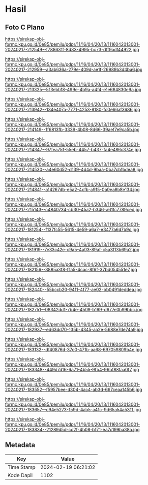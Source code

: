 # Hasil

## Foto C Plano

https://sirekap-obj-formc.kpu.go.id/0e85/pemilu/pdpr/11/16/04/20/13/1116042013001-20240217-212549--f788631f-8d33-4995-bc73-dff9adf44922.jpg

https://sirekap-obj-formc.kpu.go.id/0e85/pemilu/pdpr/11/16/04/20/13/1116042013001-20240217-212959--a3ab636a-279e-409d-ae1f-26989b3d4ba6.jpg

https://sirekap-obj-formc.kpu.go.id/0e85/pemilu/pdpr/11/16/04/20/13/1116042013001-20240217-213325--513ebb18-499e-4b9a-a4f4-e1e684830e9a.jpg

https://sirekap-obj-formc.kpu.go.id/0e85/pemilu/pdpr/11/16/04/20/13/1116042013001-20240217-213942--134e407a-7771-4253-8180-fc0e66af3686.jpg

https://sirekap-obj-formc.kpu.go.id/0e85/pemilu/pdpr/11/16/04/20/13/1116042013001-20240217-214149--1f6813fb-3339-4b08-8d66-39aef7e9ca5b.jpg

https://sirekap-obj-formc.kpu.go.id/0e85/pemilu/pdpr/11/16/04/20/13/1116042013001-20240217-214347--97fea751-55eb-4457-b437-fa4e486c374e.jpg

https://sirekap-obj-formc.kpu.go.id/0e85/pemilu/pdpr/11/16/04/20/13/1116042013001-20240217-214530--a4e60d52-d139-4d4d-9baa-0ba7cb1bdea8.jpg

https://sirekap-obj-formc.kpu.go.id/0e85/pemilu/pdpr/11/16/04/20/13/1116042013001-20240217-214841--a14267db-e5a2-4cfb-a915-0a0ea8b8e134.jpg

https://sirekap-obj-formc.kpu.go.id/0e85/pemilu/pdpr/11/16/04/20/13/1116042013001-20240217-215143--c4840734-cb30-45a2-b346-a61fc7789ced.jpg

https://sirekap-obj-formc.kpu.go.id/0e85/pemilu/pdpr/11/16/04/20/13/1116042013001-20240217-181254--f137fc55-5615-4e59-a6a7-e3477a6d7b9c.jpg

https://sirekap-obj-formc.kpu.go.id/0e85/pemilu/pdpr/11/16/04/20/13/1116042013001-20240217-181919--7e33c42e-c9a5-4a03-89af-c5a3f13b69a2.jpg

https://sirekap-obj-formc.kpu.go.id/0e85/pemilu/pdpr/11/16/04/20/13/1116042013001-20240217-182156--3885a3f8-f1a5-4cac-8f6f-37bd054551e7.jpg

https://sirekap-obj-formc.kpu.go.id/0e85/pemilu/pdpr/11/16/04/20/13/1116042013001-20240217-182440--55bccb20-9411-4f77-ae02-bb0491deddea.jpg

https://sirekap-obj-formc.kpu.go.id/0e85/pemilu/pdpr/11/16/04/20/13/1116042013001-20240217-182751--08342dd1-7b4e-4509-b169-d677e0b99bbc.jpg

https://sirekap-obj-formc.kpu.go.id/0e85/pemilu/pdpr/11/16/04/20/13/1116042013001-20240217-182937--ed63dd70-135b-4345-aa2e-5688e7de74a9.jpg

https://sirekap-obj-formc.kpu.go.id/0e85/pemilu/pdpr/11/16/04/20/13/1116042013001-20240217-183132--df40876d-37c0-471b-aa68-697059809b4e.jpg

https://sirekap-obj-formc.kpu.go.id/0e85/pemilu/pdpr/11/16/04/20/13/1116042013001-20240217-183348--449d7d16-6a71-4b55-9fb4-96bf88faa0f7.jpg

https://sirekap-obj-formc.kpu.go.id/0e85/pemilu/pdpr/11/16/04/20/13/1116042013001-20240217-183552--f5957bee-d304-4ac4-ab3d-667ceaa145b6.jpg

https://sirekap-obj-formc.kpu.go.id/0e85/pemilu/pdpr/11/16/04/20/13/1116042013001-20240217-183657--c94e5273-159d-4ab5-a41c-9d65a54a5311.jpg

https://sirekap-obj-formc.kpu.go.id/0e85/pemilu/pdpr/11/16/04/20/13/1116042013001-20240217-183834--21289d5d-cc2f-4b08-b171-ea7c199ba38a.jpg


## Metadata

| Key        | Value               |
| ---------- | ------------------- |
| Time Stamp | 2024-02-19 06:21:02 |
| Kode Dapil | 1102                |



